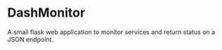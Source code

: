 # DashMonitor

A small flask web application to monitor services and return status on a JSON endpoint.
